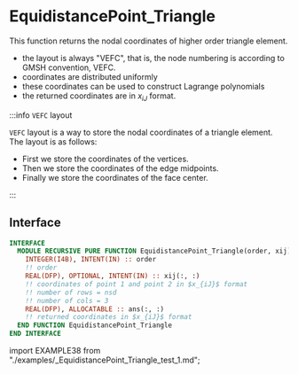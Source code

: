 # EquidistancePoint_Triangle

<!-- markdownlint-disable MD041 MD013 MD033 MD012 -->

This function returns the nodal coordinates of higher order triangle element.

- the layout is always "VEFC", that is, the node numbering is according to GMSH convention, VEFC.
- coordinates are distributed uniformly
- these coordinates can be used to construct Lagrange polynomials
- the returned coordinates are in $x_{iJ}$ format.

:::info `VEFC` layout

`VEFC` layout is a way to store the nodal coordinates of a triangle element. The layout is as follows:

- First we store the coordinates of the vertices.
- Then we store the coordinates of the edge midpoints.
- Finally we store the coordinates of the face center.

:::

## Interface

<Tabs>
<TabItem value="interface" label="܀ Interface" default>

```fortran
INTERFACE
  MODULE RECURSIVE PURE FUNCTION EquidistancePoint_Triangle(order, xij) RESULT(ans)
    INTEGER(I4B), INTENT(IN) :: order
    !! order
    REAL(DFP), OPTIONAL, INTENT(IN) :: xij(:, :)
    !! coordinates of point 1 and point 2 in $x_{iJ}$ format
    !! number of rows = nsd
    !! number of cols = 3
    REAL(DFP), ALLOCATABLE :: ans(:, :)
    !! returned coordinates in $x_{iJ}$ format
  END FUNCTION EquidistancePoint_Triangle
END INTERFACE
```

</TabItem>

<TabItem value="example" label="️܀ See example">

import EXAMPLE38 from "./examples/_EquidistancePoint_Triangle_test_1.md";

<EXAMPLE38 />

</TabItem>

<TabItem value="close" label="↢ ">

</TabItem>
</Tabs>
